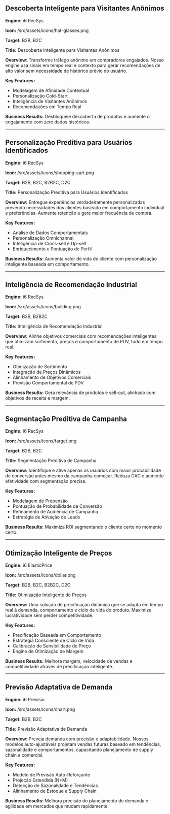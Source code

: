 ## Descoberta Inteligente para Visitantes Anônimos

**Engine:** i6 RecSys

**Icon:** /src/assets/icons/hat-glasses.png

**Target:** B2B, B2C

**Title:** Descoberta Inteligente para Visitantes Anônimos

**Overview:** Transforme tráfego anônimo em compradores engajados. Nosso engine usa sinais em tempo real e contexto para gerar recomendações de alto valor sem necessidade de histórico prévio do usuário.

**Key Features:**
- Modelagem de Afinidade Contextual
- Personalização Cold-Start
- Inteligência de Visitantes Anônimos
- Recomendações em Tempo Real

**Business Results:** Desbloqueie descoberta de produtos e aumente o engajamento com zero dados históricos.

---

## Personalização Preditiva para Usuários Identificados

**Engine:** i6 RecSys

**Icon:** /src/assets/icons/shopping-cart.png

**Target:** B2B, B2C, B2B2C, D2C

**Title:** Personalização Preditiva para Usuários Identificados

**Overview:** Entregue experiências verdadeiramente personalizadas prevendo necessidades dos clientes baseado em comportamento individual e preferências. Aumente retenção e gere maior frequência de compra.

**Key Features:**
- Análise de Dados Comportamentais
- Personalização Omnichannel
- Inteligência de Cross-sell e Up-sell
- Enriquecimento e Pontuação de Perfil

**Business Results:** Aumenta valor de vida do cliente com personalização inteligente baseada em comportamento.

---

## Inteligência de Recomendação Industrial

**Engine:** i6 RecSys

**Icon:** /src/assets/icons/building.png

**Target:** B2B, B2B2C

**Title:** Inteligência de Recomendação Industrial

**Overview:** Alinhe objetivos comerciais com recomendações inteligentes que otimizam sortimento, preços e comportamento de PDV, tudo em tempo real.

**Key Features:**
- Otimização de Sortimento
- Integração de Preços Dinâmicos
- Alinhamento de Objetivos Comerciais
- Previsão Comportamental de PDV

**Business Results:** Gera relevância de produtos e sell-out, alinhado com objetivos de receita e margem.

---

## Segmentação Preditiva de Campanha

**Engine:** i6 RecSys

**Icon:** /src/assets/icons/target.png

**Target:** B2B, B2C

**Title:** Segmentação Preditiva de Campanha

**Overview:** Identifique e ative apenas os usuários com maior probabilidade de conversão antes mesmo da campanha começar. Reduza CAC e aumente efetividade com segmentação precisa.

**Key Features:**
- Modelagem de Propensão
- Pontuação de Probabilidade de Conversão
- Refinamento de Audiência de Campanha
- Estratégia de Ativação de Leads

**Business Results:** Maximiza ROI segmentando o cliente certo no momento certo.

---

## Otimização Inteligente de Preços

**Engine:** i6 ElasticPrice

**Icon:** /src/assets/icons/dollar.png

**Target:** B2B, B2C, B2B2C, D2C

**Title:** Otimização Inteligente de Preços

**Overview:** Uma solução de precificação dinâmica que se adapta em tempo real à demanda, comportamento e ciclo de vida do produto. Maximize lucratividade sem perder competitividade.

**Key Features:**
- Precificação Baseada em Comportamento
- Estratégia Consciente de Ciclo de Vida
- Calibração de Sensibilidade de Preço
- Engine de Otimização de Margem

**Business Results:** Melhora margem, velocidade de vendas e competitividade através de precificação inteligente.

---

## Previsão Adaptativa de Demanda

**Engine:** i6 Previsio

**Icon:** /src/assets/icons/chart.png

**Target:** B2B, B2C

**Title:** Previsão Adaptativa de Demanda

**Overview:** Preveja demanda com precisão e adaptabilidade. Nossos modelos auto-ajustáveis projetam vendas futuras baseado em tendências, sazonalidade e comportamentos, capacitando planejamento de supply chain e comercial.

**Key Features:**
- Modelo de Previsão Auto-Reforçante
- Projeção Estendida (N+M)
- Detecção de Sazonalidade e Tendências
- Alinhamento de Estoque e Supply Chain

**Business Results:** Melhora precisão do planejamento de demanda e agilidade em mercados que mudam rapidamente.
